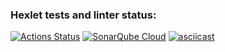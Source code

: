 ### Hexlet tests and linter status:
[![Actions Status](https://github.com/LamiIIIa/frontend-project-46/actions/workflows/hexlet-check.yml/badge.svg)](https://github.com/LamiIIIa/frontend-project-46/actions)
[![SonarQube Cloud](https://sonarcloud.io/images/project_badges/sonarcloud-light.svg)](https://sonarcloud.io/summary/new_code?id=LamiIIIa_frontend-project-46)
[![asciicast](https://asciinema.org/a/CPIYxstjgNAnalVST11IBnjUv.svg)](https://asciinema.org/a/CPIYxstjgNAnalVST11IBnjUv)

